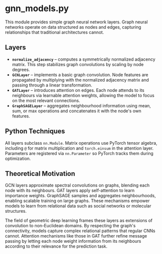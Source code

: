 # gnn_models.py

This module provides simple graph neural network layers. Graph neural networks operate on data structured as nodes and
edges, capturing relationships that traditional architectures cannot.

## Layers

- **`normalize_adjacency`** – computes a symmetrically normalized adjacency matrix. This step stabilizes graph
  convolutions by scaling by node degrees.
- **`GCNLayer`** – implements a basic graph convolution. Node features are propagated by multiplying with the normalized
  adjacency matrix and passing through a linear transformation.
- **`GATLayer`** – introduces attention on edges. Each node attends to its neighbours via learnable attention weights,
  allowing the model to focus on the most relevant connections.
- **`GraphSAGELayer`** – aggregates neighbourhood information using mean, sum, or max operations and concatenates it with
  the node's own features.

## Python Techniques

All layers subclass `nn.Module`. Matrix operations use PyTorch tensor algebra, including `@` for matrix multiplication
and `torch.einsum` in the attention layer. Parameters are registered via `nn.Parameter` so PyTorch tracks them during
optimization.

## Theoretical Motivation

GCN layers approximate spectral convolutions on graphs, blending each node with its neighbours. GAT layers apply
self-attention to learn importance weights. GraphSAGE samples and aggregates neighbourhoods, enabling scalable training
on large graphs. These mechanisms empower models to learn from relational data such as social networks or molecular
structures.

The field of geometric deep learning frames these layers as extensions of
convolution to non-Euclidean domains. By respecting the graph's connectivity,
models capture complex relational patterns that regular CNNs cannot. Attention
mechanisms like those in GAT further refine message passing by letting each node
weight information from its neighbours according to their relevance for the
prediction task.

